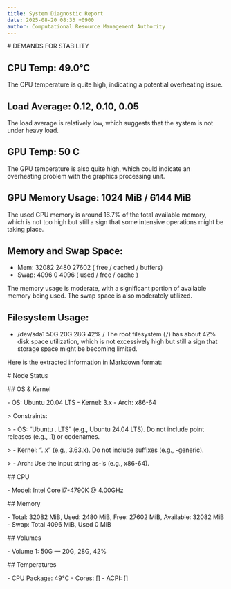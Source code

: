 ```yaml
---
title: System Diagnostic Report
date: 2025-08-20 08:33 +0900
author: Computational Resource Management Authority
---
```

\# DEMANDS FOR STABILITY

## CPU Temp: 49.0°C
The CPU temperature is quite high, indicating a potential overheating issue.

## Load Average: 0.12, 0.10, 0.05
The load average is relatively low, which suggests that the system is not under heavy load.

## GPU Temp: 50 C
The GPU temperature is also quite high, which could indicate an overheating problem with the graphics processing unit.

## GPU Memory Usage: 1024 MiB / 6144 MiB
The used GPU memory is around 16.7% of the total available memory, which is not too high but still a sign that some intensive operations might be taking place.

## Memory and Swap Space:
* Mem: 32082 2480 27602 ( free / cached / buffers)
* Swap: 4096 0 4096 ( used / free / cache )

The memory usage is moderate, with a significant portion of available memory being used. The swap space is also moderately utilized.

## Filesystem Usage:
* /dev/sda1        50G   20G   28G  42% /
The root filesystem (`/`) has about 42% disk space utilization, which is not excessively high but still a sign that storage space might be becoming limited.

Here is the extracted information in Markdown format:

\# Node Status

\## OS & Kernel

\- OS: Ubuntu 20.04 LTS
\- Kernel: 3.x
\- Arch: x86-64

\> Constraints:

\> - OS: “Ubuntu <major>.<minor> LTS” (e.g., Ubuntu 24.04 LTS). Do not include point releases (e.g., .1) or codenames.

\> - Kernel: “<major>.<minor>.x” (e.g., 3.63.x). Do not include suffixes (e.g., -generic).

\> - Arch: Use the input string as-is (e.g., x86-64).

\## CPU

\- Model: Intel Core i7-4790K @ 4.00GHz

\## Memory

\- Total: 32082 MiB, Used: 2480 MiB, Free: 27602 MiB, Available: 32082 MiB
\- Swap: Total 4096 MiB, Used 0 MiB

\## Volumes

\- Volume 1: 50G — 20G, 28G, 42%

\## Temperatures

\- CPU Package: 49°C
\- Cores: []
\- ACPI: []
